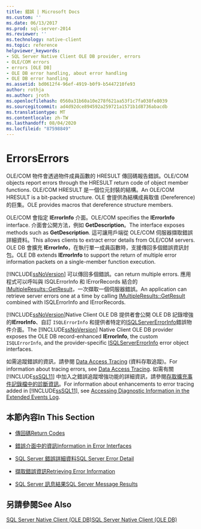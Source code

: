 ```yaml
---
title: 錯誤 | Microsoft Docs
ms.custom: ''
ms.date: 06/13/2017
ms.prod: sql-server-2014
ms.reviewer: ''
ms.technology: native-client
ms.topic: reference
helpviewer_keywords:
- SQL Server Native Client OLE DB provider, errors
- OLE/COM errors
- errors [OLE DB]
- OLE DB error handling, about error handling
- OLE DB error handling
ms.assetid: bd0612f4-96ef-4919-b0f9-b5447210fe93
author: rothja
ms.author: jroth
ms.openlocfilehash: 0560a31b60a10e278f621aa53f1c7fa038fe8039
ms.sourcegitcommit: ad4d92dce894592a259721a1571b1d8736abacdb
ms.translationtype: MT
ms.contentlocale: zh-TW
ms.lasthandoff: 08/04/2020
ms.locfileid: "87598849"
---
```

# <a name="errors"></a><span data-ttu-id="0908f-102">Errors</span><span class="sxs-lookup"><span data-stu-id="0908f-102">Errors</span></span>
  <span data-ttu-id="0908f-103">OLE/COM 物件會透過物件成員函數的 HRESULT 傳回碼報告錯誤。</span><span class="sxs-lookup"><span data-stu-id="0908f-103">OLE/COM objects report errors through the HRESULT return code of object member functions.</span></span> <span data-ttu-id="0908f-104">OLE/COM HRESULT 是一個位元封裝的結構。</span><span class="sxs-lookup"><span data-stu-id="0908f-104">An OLE/COM HRESULT is a bit-packed structure.</span></span> <span data-ttu-id="0908f-105">OLE 會提供為結構成員取值 (Dereference) 的巨集。</span><span class="sxs-lookup"><span data-stu-id="0908f-105">OLE provides macros that dereference structure members.</span></span>  
  
 <span data-ttu-id="0908f-106">OLE/COM 會指定 **IErrorInfo** 介面。</span><span class="sxs-lookup"><span data-stu-id="0908f-106">OLE/COM specifies the **IErrorInfo** interface.</span></span> <span data-ttu-id="0908f-107">介面會公開方法，例如 **GetDescription**。</span><span class="sxs-lookup"><span data-stu-id="0908f-107">The interface exposes methods such as **GetDescription**.</span></span> <span data-ttu-id="0908f-108">這可讓用戶端從 OLE/COM 伺服器擷取錯誤詳細資料。</span><span class="sxs-lookup"><span data-stu-id="0908f-108">This allows clients to extract error details from OLE/COM servers.</span></span> <span data-ttu-id="0908f-109">OLE DB 會擴充 **IErrorInfo**，在執行單一成員函數時，支援傳回多個錯誤資訊封包。</span><span class="sxs-lookup"><span data-stu-id="0908f-109">OLE DB extends **IErrorInfo** to support the return of multiple error information packets on a single-member function execution.</span></span>  
  
 [!INCLUDE[ssNoVersion](../../includes/ssnoversion-md.md)] <span data-ttu-id="0908f-110">可以傳回多個錯誤。</span><span class="sxs-lookup"><span data-stu-id="0908f-110">can return multiple errors.</span></span> <span data-ttu-id="0908f-111">應用程式可以呼叫與 ISQLErrorInfo 和 IErrorRecords 結合的 [IMultipleResults::GetResult](https://go.microsoft.com/fwlink/?LinkId=129630)，一次擷取一個伺服器錯誤。</span><span class="sxs-lookup"><span data-stu-id="0908f-111">An application can retrieve server errors one at a time by calling [IMultipleResults::GetResult](https://go.microsoft.com/fwlink/?LinkId=129630) combined with ISQLErrorInfo and IErrorRecords.</span></span>  
  
 <span data-ttu-id="0908f-112">[!INCLUDE[ssNoVersion](../../includes/ssnoversion-md.md)]Native Client OLE DB 提供者會公開 OLE DB 記錄增強的**IErrorInfo**、自訂 `ISQLErrorInfo` 和提供者特定的[ISQLServerErrorInfo](../../database-engine/dev-guide/isqlservererrorinfo-ole-db.md)錯誤物件介面。</span><span class="sxs-lookup"><span data-stu-id="0908f-112">The [!INCLUDE[ssNoVersion](../../includes/ssnoversion-md.md)] Native Client OLE DB provider exposes the OLE DB record-enhanced **IErrorInfo**, the custom `ISQLErrorInfo`, and the provider-specific [ISQLServerErrorInfo](../../database-engine/dev-guide/isqlservererrorinfo-ole-db.md) error object interfaces.</span></span>  
  
 <span data-ttu-id="0908f-113">如需追蹤錯誤的資訊，請參閱 [Data Access Tracing](https://go.microsoft.com/fwlink/?LinkId=125805) (資料存取追蹤)。</span><span class="sxs-lookup"><span data-stu-id="0908f-113">For information about tracing errors, see [Data Access Tracing](https://go.microsoft.com/fwlink/?LinkId=125805).</span></span> <span data-ttu-id="0908f-114">如需有關 [!INCLUDE[ssSQL11](../../includes/sssql11-md.md)] 中加入之錯誤追蹤增強功能的詳細資訊，請參閱[存取擴充事件記錄檔中的診斷資訊](../native-client/features/accessing-diagnostic-information-in-the-extended-events-log.md)。</span><span class="sxs-lookup"><span data-stu-id="0908f-114">For information about enhancements to error tracing added in [!INCLUDE[ssSQL11](../../includes/sssql11-md.md)], see [Accessing Diagnostic Information in the Extended Events Log](../native-client/features/accessing-diagnostic-information-in-the-extended-events-log.md).</span></span>  
  
## <a name="in-this-section"></a><span data-ttu-id="0908f-115">本節內容</span><span class="sxs-lookup"><span data-stu-id="0908f-115">In This Section</span></span>  
  
-   [<span data-ttu-id="0908f-116">傳回碼</span><span class="sxs-lookup"><span data-stu-id="0908f-116">Return Codes</span></span>](return-codes.md)  
  
-   [<span data-ttu-id="0908f-117">錯誤介面中的資訊</span><span class="sxs-lookup"><span data-stu-id="0908f-117">Information in Error Interfaces</span></span>](information-in-error-interfaces.md)  
  
-   [<span data-ttu-id="0908f-118">SQL Server 錯誤詳細資料</span><span class="sxs-lookup"><span data-stu-id="0908f-118">SQL Server Error Detail</span></span>](sql-server-error-detail.md)  
  
-   [<span data-ttu-id="0908f-119">擷取錯誤資訊</span><span class="sxs-lookup"><span data-stu-id="0908f-119">Retrieving Error Information</span></span>](retrieving-error-information.md)  
  
-   [<span data-ttu-id="0908f-120">SQL Server 訊息結果</span><span class="sxs-lookup"><span data-stu-id="0908f-120">SQL Server Message Results</span></span>](sql-server-message-results.md)  
  
## <a name="see-also"></a><span data-ttu-id="0908f-121">另請參閱</span><span class="sxs-lookup"><span data-stu-id="0908f-121">See Also</span></span>  
 [<span data-ttu-id="0908f-122">SQL Server Native Client &#40;OLE DB&#41;</span><span class="sxs-lookup"><span data-stu-id="0908f-122">SQL Server Native Client &#40;OLE DB&#41;</span></span>](../native-client/ole-db/sql-server-native-client-ole-db.md)  
  
  

